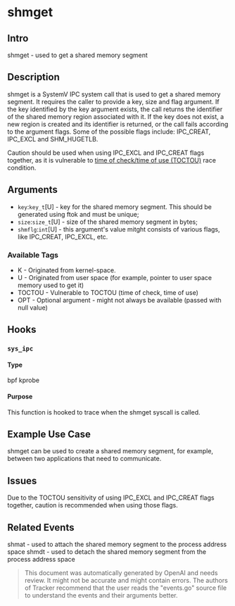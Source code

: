 
# shmget

## Intro
shmget - used to get a shared memory segment

## Description
shmget is a SystemV IPC system call that is used to get a shared memory segment. It requires the caller to provide a key, size and flag argument. If the key identified by the key argument exists, the call returns the identifier of the shared memory region associated with it. If the key does not exist, a new region is created and its identifier is returned, or the call fails according to the argument flags. Some of the possible flags include: IPC_CREAT, IPC_EXCL and SHM_HUGETLB.

Caution should be used when using IPC_EXCL and IPC_CREAT flags together, as it is vulnerable to [time of check/time of use (TOCTOU)](https://en.wikipedia.org/wiki/Time_of_check_to_time_of_use) race condition.

## Arguments
* `key`:`key_t`[U] - key for the shared memory segment. This should be generated using ftok and must be unique;
* `size`:`size_t`[U] - size of the shared memory segment in bytes;
* `shmflg`:`int`[U] - this argument's value mitght consists of various flags, like IPC_CREAT, IPC_EXCL, etc.

### Available Tags
* K - Originated from kernel-space.
* U - Originated from user space (for example, pointer to user space memory used to get it)
* TOCTOU - Vulnerable to TOCTOU (time of check, time of use)
* OPT - Optional argument - might not always be available (passed with null value)

## Hooks
### `sys_ipc` 
#### Type
bpf kprobe
#### Purpose
This function is hooked to trace when the shmget syscall is called.

## Example Use Case
shmget can be used to create a shared memory segment, for example, between two applications that need to communicate.

## Issues
Due to the TOCTOU sensitivity of using IPC_EXCL and IPC_CREAT flags together, caution is recommended when using those flags.

## Related Events
shmat - used to attach the shared memory segment to the process address space 
shmdt - used to detach the shared memory segment from the process address space

> This document was automatically generated by OpenAI and needs review. It might
> not be accurate and might contain errors. The authors of Tracker recommend that
> the user reads the "events.go" source file to understand the events and their
> arguments better.
